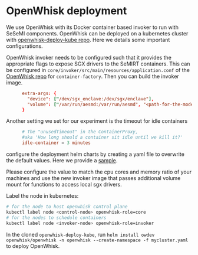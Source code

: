 # OpenWhisk deployment

We use OpenWhisk with its Docker container based invoker to run with SeSeMI components. OpenWhisk can be deployed on a kubernetes cluster with [openwhisk-deploy-kube repo](https://github.com/apache/openwhisk-deploy-kube). Here we details some important configurations.

OpenWhisk invoker needs to be configured such that it provides the appropriate flags to expose SGX drivers to the SeMIRT containers. This can be configured in `core/invoker/src/main/resources/application.conf` of the [OpenWhisk repo](https://github.com/apache/openwhisk) for `container-factory`. Then you can build the invoker image.

```conf
      extra-args: {
        "device": ["/dev/sgx_enclave:/dev/sgx/enclave"],
        "volume": ["/var/run/aesmd:/var/run/aesmd", "<path-for-the-model-storage>:/mounted_store"],
      }  
```

Another setting we set for our experiment is the timeout for idle containers

```conf
      # The "unusedTimeout" in the ContainerProxy,
      #aka 'How long should a container sit idle until we kill it?'
      idle-container = 3 minutes
```

configure the deployment helm charts by creating a yaml file to overwrite the default values. Here we provide a [sample](./ow.yaml).

Please configure the value to match the cpu cores and memory ratio of your machines and use the new invoker image that passes additional volume mount for functions to access local sgx drivers.

Label the node in kubernetes:

```sh
# for the node to host openwhisk control plane
kubectl label node <control-node> openwhisk-role=core
# for the nodes to schedule containers
kubectl label node <invoker-node> openwhisk-role=invoker
```

In the cloned `openwhisk-deploy-kube`, run `helm install owdev openwhisk/openwhisk -n openwhisk --create-namespace -f mycluster.yaml` to deploy OpenWhisk.
